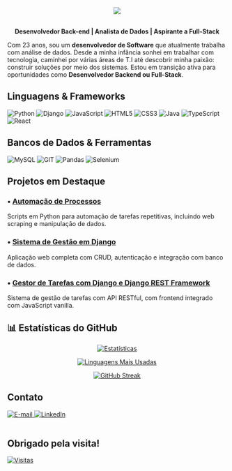 <div align="center">
<img src="https://capsule-render.vercel.app/api?type=soft&theme=dark&animation=blinking&height=200&section=header&text=Arthur%20Aguiar&fontSize=90&desc=Back-end%20Software%20Developer&descSize=20&descAlignY=80" />
</div>

<br>

<div align="center"> 

**Desenvolvedor Back-end | Analista de Dados | Aspirante a Full-Stack** 

</div>

Com 23 anos, sou um **desenvolvedor de Software** que atualmente trabalha com análise de dados. Desde a minha infância sonhei em trabalhar com tecnologia, caminhei por várias áreas de T.I até descobrir minha paixão: construir soluções por meio dos sistemas. Estou em transição ativa para oportunidades como **Desenvolvedor Backend ou Full-Stack**.
<br>

## Linguagens & Frameworks

![Python](https://img.shields.io/badge/python-1E1E1E?style=for-the-badge&logo=python&logoColor=ffffff)
![Django](https://img.shields.io/badge/django-1E1E1E?style=for-the-badge&logo=django&logoColor=ffffff)
![JavaScript](https://img.shields.io/badge/javascript-1E1E1E?style=for-the-badge&logo=javascript&logoColor=ffffff)
![HTML5](https://img.shields.io/badge/HTML5-1E1E1E?style=for-the-badge&logo=html5&logoColor=ffffff)
![CSS3](https://img.shields.io/badge/CSS3-1E1E1E?style=for-the-badge&logo=css3&logoColor=ffffff)
![Java](https://img.shields.io/badge/java-1E1E1E?style=for-the-badge&logo=openjdk&logoColor=ffffff)
![TypeScript](https://img.shields.io/badge/typescript-1E1E1E?style=for-the-badge&logo=typescript&logoColor=ffffff)
![React](https://img.shields.io/badge/react-1E1E1E?style=for-the-badge&logo=react&logoColor=ffffff)

## Bancos de Dados & Ferramentas

![MySQL](https://img.shields.io/badge/mysql-1E1E1E.svg?style=for-the-badge&logo=mysql&logoColor=ffffff)
![GIT](https://img.shields.io/badge/GIT-1E1E1E?style=for-the-badge&logo=git&logoColor=ffffff)
![Pandas](https://img.shields.io/badge/pandas-1E1E1E?style=for-the-badge&logo=pandas&logoColor=ffffff)
![Selenium](https://img.shields.io/badge/Selenium-1E1E1E?style=for-the-badge&logo=selenium&logoColor=ffffff)

## Projetos em Destaque

### • <a href="https://github.com/imthur/RPA-PowerBI-GESIG">Automação de Processos</a>
Scripts em Python para automação de tarefas repetitivas, incluindo web scraping e manipulação de dados.

### • <a href="https://github.com/imthur/Learning-Log" target="_blank">Sistema de Gestão em Django</a><br>
Aplicação web completa com CRUD, autenticação e integração com banco de dados.

### • <a href="https://github.com/imthur/ToDoList" target="_blank">Gestor de Tarefas com Django e Django REST Framework</a><br>
Sistema de gestão de tarefas com API RESTful, com frontend integrado com JavaScript vanilla.


## 📊 Estatísticas do GitHub

<div align="center">
  
[![Estatísticas](https://github-readme-stats.vercel.app/api?username=imthur&show_icons=true&theme=dark&bg_color=1E1E1E&title_color=ffffff&icon_color=ffffff&text_color=ffffff&hide_border=true&hide=commits&custom_title=Estatísticas+do+Perfil)](https://github.com/imthur)
  
[![Linguagens Mais Usadas](https://github-readme-stats.vercel.app/api/top-langs/?username=imthur&theme=dark&bg_color=1E1E1E&title_color=ffffff&text_color=ffffff&hide_border=true&layout=compact&langs_count=8&card_width=445)](https://github.com/imthur)

[![GitHub Streak](https://streak-stats.demolab.com?user=imthur&theme=dark&hide_border=true&locale=pt_BR&date_format=j%20M%5B%20Y%5D)](https://git.io/streak-stats)
</div>

## Contato

<div>
  <a href="mailto:arthuraguiardev@gmail.com">
    <img src="https://img.shields.io/badge/Gmail-1E1E1E?style=for-the-badge&logo=gmail&logoColor=white" alt="E-mail">
  </a>
  <a href="https://linkedin.com/comm/mynetwork/discovery-see-all?usecase=PEOPLE_FOLLOWS&followMember=arthuraguiar8708" target="_blank">
    <img src="https://img.shields.io/badge/-LinkedIn-1E1E1E?style=for-the-badge&logo=linkedin&logoColor=white" alt="LinkedIn">
  </a>
</div>

<br>

## Obrigado pela visita!
[![Visitas](https://komarev.com/ghpvc/?username=imthur&color=1E1E1E&style=for-the-badge&text-color=white)](https://github.com/imthur)
